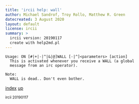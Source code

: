 ```yaml
---
title: 'ircii help: wall'
author: Michael Sandrof, Troy Rollo, Matthew R. Green
datecreated: 3 August 2020
layout: default
license: ircii
summary: >
  ircii version: 20190117
  create with help2md.pl
---
```

```
Usage: ON [#|+|-|^|&|@]WALL [-|^]<parameters> [action]
  This is activated whenever you receive a WALL (a global
  message from an irc operator).

Note:
  WALL is dead.. Don't even bother.
```

[index](index.html)
[up](..)

<small> ircii 20190117 </small>

